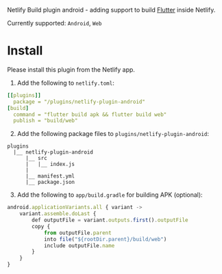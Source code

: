 Netlify Build plugin android - adding support to build [Flutter](https://flutter.dev) inside Netlify.

Currently supported: `Android`, `Web`

# Install

Please install this plugin from the Netlify app.

1. Add the following to `netlify.toml`:
```yaml
[[plugins]]
  package = "/plugins/netlify-plugin-android"
[build]
  command = "flutter build apk && flutter build web"
  publish = "build/web"
```

2. Add the following package files to `plugins/netlify-plugin-android`:
```
plugins
  |__ netlify-plugin-android
      |__ src
      |   |__ index.js
      |
      |__ manifest.yml
      |__ package.json
```

3. Add the following to `app/build.gradle` for building APK (optional):
```js
android.applicationVariants.all { variant ->
    variant.assemble.doLast {
        def outputFile = variant.outputs.first().outputFile
        copy {
            from outputFile.parent
            into file("${rootDir.parent}/build/web")
            include outputFile.name
        }
    }
}
```